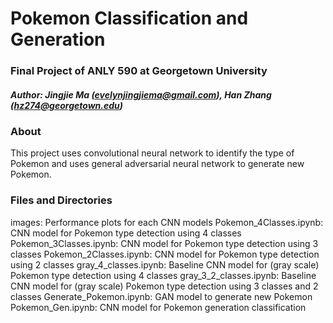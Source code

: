 # Pokemon Classification and Generation
### Final Project of ANLY 590 at Georgetown University
##### Author: Jingjie Ma (evelynjingjiema@gmail.com), Han Zhang (hz274@georgetown.edu)

### About
This project uses convolutional neural network to identify the type of Pokemon and uses general adversarial neural network to generate new Pokemon.

### Files and Directories
images: Performance plots for each CNN models
Pokemon_4Classes.ipynb: CNN model for Pokemon type detection using 4 classes
Pokemon_3Classes.ipynb: CNN model for Pokemon type detection using 3 classes
Pokemon_2Classes.ipynb: CNN model for Pokemon type detection using 2 classes
gray_4_classes.ipynb: Baseline CNN model for (gray scale) Pokemon type detection using 4 classes
gray_3_2_classes.ipynb: Baseline CNN model for (gray scale) Pokemon type detection using 3 classes and 2 classes
Generate_Pokemon.ipynb: GAN model to generate new Pokemon
Pokemon_Gen.ipynb: CNN model for Pokemon generation classification

